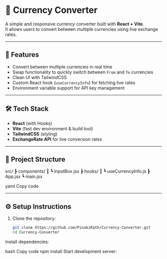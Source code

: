 # 💱 Currency Converter

A simple and responsive currency converter built with **React + Vite**.  
It allows users to convert between multiple currencies using live exchange rates.

---

## 🚀 Features
- Convert between multiple currencies in real time
- Swap functionality to quickly switch between `From` and `To` currencies
- Clean UI with TailwindCSS
- Custom React hook (`useCurrencyInfo`) for fetching live rates
- Environment variable support for API key management

---

## 🛠️ Tech Stack
- **React** (with Hooks)
- **Vite** (fast dev environment & build tool)
- **TailwindCSS** (styling)
- **ExchangeRate API** for live conversion rates

---

## 📂 Project Structure
src/
┣ components/
┃ ┗ InputBox.jsx
┣ hooks/
┃ ┗ useCurrencyInfo.js
┣ App.jsx
┗ main.jsx

yaml
Copy code

---

## ⚙️ Setup Instructions

1. Clone the repository:
   ```bash
   git clone https://github.com/PinakiRath/Currency-Converter.git
   cd Currency-Converter
Install dependencies:

bash
Copy code
npm install
Start development server:

